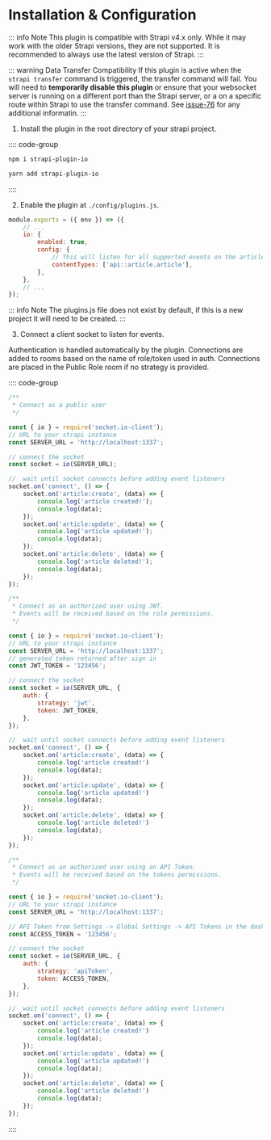 # Installation & Configuration

::: info Note
This plugin is compatible with Strapi v4.x only. While it may work with the older Strapi versions, they are not supported. It is recommended to always use the latest version of Strapi.
:::

::: warning Data Transfer Compatibility
 If this plugin is active when the `strapi transfer` command is triggered, the transfer command will fail. You will need to **temporarily disable this plugin** or ensure that your websocket server is running on a different port than the Strapi server, or a on a specific route within Strapi to use the transfer command. See [issue-76](https://github.com/ComfortablyCoding/strapi-plugin-io/issues/76) for any additional informatin.
:::

1. Install the plugin in the root directory of your strapi project.

:::: code-group

```bash [npm]
npm i strapi-plugin-io
```

```bash [yarn]
yarn add strapi-plugin-io
```

::::

2. Enable the plugin at `./config/plugins.js`.

```js
module.exports = ({ env }) => ({
	// ...
	io: {
		enabled: true,
		config: {
			// This will listen for all supported events on the article content type
			contentTypes: ['api::article.article'],
		},
	},
	// ...
});
```

::: info Note
The plugins.js file does not exist by default, if this is a new project it will need to be created.
:::

3. Connect a client socket to listen for events.

Authentication is handled automatically by the plugin. Connections are added to rooms based on the name of role/token used in auth. Connections are placed in the Public Role room if no strategy is provided.

:::: code-group

```js [Public]
/**
 * Connect as a public user
 */

const { io } = require('socket.io-client');
// URL to your strapi instance
const SERVER_URL = 'http://localhost:1337';

// connect the socket
const socket = io(SERVER_URL);

//  wait until socket connects before adding event listeners
socket.on('connect', () => {
	socket.on('article:create', (data) => {
		console.log('article created!');
		console.log(data);
	});
	socket.on('article:update', (data) => {
		console.log('article updated!');
		console.log(data);
	});
	socket.on('article:delete', (data) => {
		console.log('article deleted!');
		console.log(data);
	});
});
```

```js [JWT]
/**
 * Connect as an authorized user using JWT.
 * Events will be received based on the role permissions.
 */

const { io } = require('socket.io-client');
// URL to your strapi instance
const SERVER_URL = 'http://localhost:1337';
// generated token returned after sign in
const JWT_TOKEN = '123456';

// connect the socket
const socket = io(SERVER_URL, {
	auth: {
		strategy: 'jwt',
		token: JWT_TOKEN,
	},
});

//  wait until socket connects before adding event listeners
socket.on('connect', () => {
	socket.on('article:create', (data) => {
		console.log('article created!')
		console.log(data);
	});
	socket.on('article:update', (data) => {
		console.log('article updated!')
		console.log(data);
	});
	socket.on('article:delete', (data) => {
		console.log('article deleted!')
		console.log(data);
	});
});
```

```js [API Token]
/**
 * Connect as an authorized user using an API Token.
 * Events will be received based on the tokens permissions.
 */

const { io } = require('socket.io-client');
// URL to your strapi instance
const SERVER_URL = 'http://localhost:1337';

// API Token from Settings -> Global Settings -> API Tokens in the dashboard
const ACCESS_TOKEN = '123456';

// connect the socket
const socket = io(SERVER_URL, {
	auth: {
		strategy: 'apiToken',
		token: ACCESS_TOKEN,
	},
});

//  wait until socket connects before adding event listeners
socket.on('connect', () => {
	socket.on('article:create', (data) => {
		console.log('article created!')
		console.log(data);
	});
	socket.on('article:update', (data) => {
		console.log('article updated!')
		console.log(data);
	});
	socket.on('article:delete', (data) => {
		console.log('article deleted!')
		console.log(data);
	});
});
```

::::
